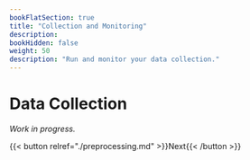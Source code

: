 ```yaml
---
bookFlatSection: true
title: "Collection and Monitoring"
description:
bookHidden: false
weight: 50
description: "Run and monitor your data collection."
---
```



# Data Collection

*Work in progress.*

{{< button relref="./preprocessing.md" >}}Next{{< /button >}}


<!--
a.	Software stack
i.	Packages (many ready-made packages in Python and R, directly from the service that has the API)
ii.	Self-programmed (if packages are not available for APIs, or generally for navigation in web scraping with full flexibility)
iii.	WYSIWYG tools (particularly in use for web scraping, but limited in functionality)
b.	Infrastructure
i.	Execution/running scrapers (one instance versus multiple instances, local versus remote)
c.	Monitoring
ii.	Status messages (e.g., time taken, units scraped, last time of data retrieval)
iii.	Detection of errors (e.g., time outs, empty data, changes in versions of API)
iv.	Notification on errors (e.g., manual lookup in log file, dashboard, phone push messages)


4.4.1	Monitor and debug
Monitor health, and debug.

-->
